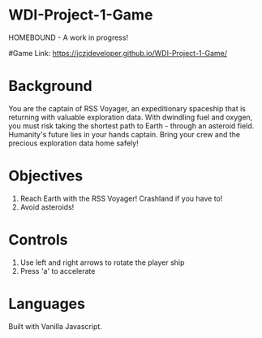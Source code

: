 # WDI-Project-1-Game
HOMEBOUND - A work in progress!

#Game Link:
https://jczjdeveloper.github.io/WDI-Project-1-Game/

# Background
You are the captain of RSS Voyager, an expeditionary spaceship that is returning with valuable exploration data. With dwindling fuel and oxygen, you must risk taking the shortest path to Earth - through an asteroid field. Humanity's future lies in your hands captain. Bring your crew and the precious exploration data home safely!

# Objectives
1. Reach Earth with the RSS Voyager! Crashland if you have to!
2. Avoid asteroids!

# Controls
1. Use left and right arrows to rotate the player ship
2. Press 'a' to accelerate

# Languages
Built with Vanilla Javascript.

